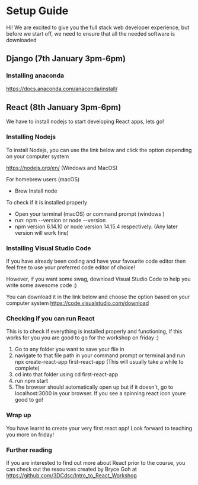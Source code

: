 # Setup Guide 
Hi! We are excited to give you the full stack web developer experience, but before we start off, we need to ensure that all the needed software is downloaded 

## Django (7th January 3pm-6pm)
### Installing anaconda 
https://docs.anaconda.com/anaconda/install/

## React (8th January 3pm-6pm)
We have to install nodejs to start developing React apps, lets go! 

### Installing Nodejs 
To install Nodejs, you can use the link below and click the option depending on your computer system 

https://nodejs.org/en/ (Windows and MacOS)

For homebrew users (macOS)
- Brew Install node 

To check if it is installed properly 
- Open your terminal (macOS) or command prompt (windows )
- run: npm --version or node --version 
- npm version 6.14.10 or node version 14.15.4 respectively. (Any later version will work fine)

### Installing Visual Studio Code 
If you have already been coding and have your favourite code editor then feel free to use your preferred code editor of choice!

However, if you want some swag, download Visual Studio Code to help you write some awesome code :)

You can download it in the link below and choose the option based on your computer system 
https://code.visualstudio.com/download

### Checking if you can run React 
This is to check if everything is installed properly and functioning, if this works for you you are good to go for the workshop on friday :)

1. Go to any folder you want to save your file in 
2. navigate to that file path in your command prompt or terminal and run npx create-react-app first-react-app (This will usually take a while to complete)
3. cd into that folder using cd first-react-app 
4. run npm start 
5. The browser should automatically open up but if it doesn't, go to localhost:3000 in your browser. If you see a spinning react icon youre good to go!

### Wrap up 
You have learnt to create your very first react app! 
Look forward to teaching you more on friday!

### Further reading 
If you are interested to find out more about React prior to the course, you can check out the resources created by Bryce Goh at https://github.com/3DCdsc/Intro_to_React_Workshop
